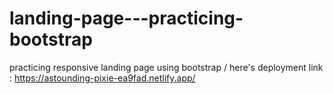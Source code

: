 # landing-page---practicing-bootstrap
practicing responsive landing page using bootstrap / here's deployment link : https://astounding-pixie-ea9fad.netlify.app/
